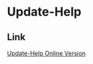 # Update-Help

## Link

[Update-Help Online Version](https://learn.microsoft.com/en-us/powershell/module/powershellget/update-module?view=powershell-7.2)
